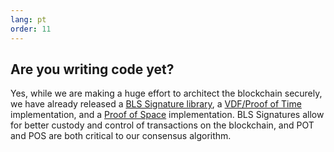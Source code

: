 ```yaml
---
lang: pt
order: 11
---
```


Are you writing code yet?
-----------------------

Yes, while we are making a huge effort to architect the blockchain securely, we have already released a [BLS Signature library](https://github.com/Chia-Network/bls-signatures), a [VDF/Proof of Time](https://github.com/Chia-Network/vdf-competition) implementation, and a [Proof of Space](https://github.com/Chia-Network/proofofspace) implementation. BLS Signatures allow for better custody and control of transactions on the blockchain, and POT and POS are both critical to our consensus algorithm.
